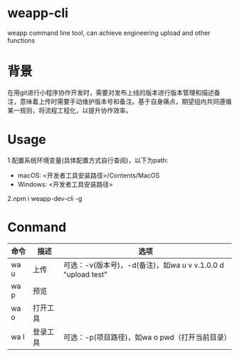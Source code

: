 # weapp-cli
weapp command line tool, can achieve engineering upload and other functions

# 背景
在用git进行小程序协作开发时，需要对发布上线的版本进行版本管理和描述备注，意味着上传时需要手动维护版本号和备注。基于自身痛点，期望组内共同遵循某一规则，将流程工程化，以提升协作效率。

# Usage
1.配置系统环境变量(具体配置方式自行查阅)，以下为path:
- macOS: <开发者工具安装路径>/Contents/MacOS
- Windows: <开发者工具安装路径>

2.npm i weapp-dev-cli -g

# Conmand

命令 | 描述 | 选项
---|---|---
wa u | 上传 | 可选：-v(版本号)，-d(备注)，如wa u v v.1.0.0 d "upload test"
wa p | 预览 | 
wa o | 打开工具 | 
wa l | 登录工具 | 可选：-p(项目路径)，如wa o pwd（打开当前目录）


